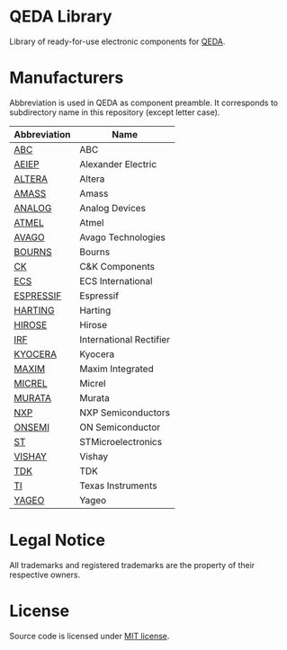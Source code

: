 QEDA Library
============

Library of ready-for-use electronic components for [QEDA](https://github.com/qeda/qeda).

Manufacturers
=============

Abbreviation is used in QEDA as component preamble. It corresponds to subdirectory name in this repository (except letter case).

Abbreviation                            | Name
----------------------------------------|---------------------------------------
[ABC](./abc/)                           | ABC
[AEIEP](./aeiep/)                       | Alexander Electric
[ALTERA](./altera/)                     | Altera
[AMASS](./amass/)                       | Amass
[ANALOG](./analog/)                     | Analog Devices
[ATMEL](./atmel/)                       | Atmel
[AVAGO](./avago/)                       | Avago Technologies
[BOURNS](./bourns/)                     | Bourns
[CK](./ck/)                             | C&K Components
[ECS](./ecs/)                           | ECS International
[ESPRESSIF](./espressif/)               | Espressif
[HARTING](./harting/)                   | Harting
[HIROSE](./hirose/)                     | Hirose
[IRF](./irf/)                           | International Rectifier
[KYOCERA](./kyocera/)                   | Kyocera
[MAXIM](./maxim/)                       | Maxim Integrated
[MICREL](./micrel/)                     | Micrel
[MURATA](./murata/)                     | Murata
[NXP](./nxp/)                           | NXP Semiconductors
[ONSEMI](./onsemi/)                     | ON Semiconductor
[ST](./st/)                             | STMicroelectronics
[VISHAY](./vishay/)                     | Vishay
[TDK](./tdk/)                           | TDK
[TI](./ti/)                             | Texas Instruments
[YAGEO](./yageo/)                       | Yageo

Legal Notice
============

All trademarks and registered trademarks are the property of their respective owners.

License
=======

Source code is licensed under [MIT license](./LICENSE.md).
